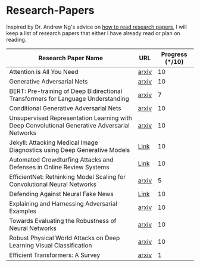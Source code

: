 # Research-Papers

Inspired by Dr. Andrew Ng's advice on [how to read research papers](https://youtu.be/733m6qBH-jI?t=160), I will keep a list of research papers that either I have already read or plan on reading.

| Research Paper Name                                                                  | URL                              | Progress (\*/10) |
|--------------------------------------------------------------------------------------|----------------------------------|------------------|
| Attention is All You Need                                                            | [arxiv](https://arxiv.org/abs/1706.03762v5)   | 10   |      
| Generative Adversarial Nets                                                          | [arxiv](https://arxiv.org/abs/1406.2661)  | 10       | 
| BERT: Pre-training of Deep Bidirectional Transformers for Language Understanding     | [arxiv](https://arxiv.org/abs/1810.04805) | 7        |
| Conditional Generative Adversarial Nets                                              | [arxiv](https://arxiv.org/abs/1411.1784)  | 10       |
| Unsupervised Representation Learning with Deep Convolutional Generative Adversarial Networks | [arxiv](https://arxiv.org/abs/1511.06434) | 10 | 
| Jekyll: Attacking Medical Image Diagnostics using Deep Generative Models             | [Link](https://people.cs.vt.edu/vbimal/publications/jekyll-eurosp20.pdf) |      10 |
| Automated Crowdturfing Attacks and Defenses in Online Review Systems                 | [Link](https://dl.acm.org/doi/abs/10.1145/3133956.3133990?casa_token=bIXUVE4mZxEAAAAA:T84ktHuSd_RQ6rdf43ie6NbfWyAXs5ns7RafzMWL_dh0fOc_x17xgIdw7A4bal_CubAlAzoMXOQ) |      10 |
| EfficientNet: Rethinking Model Scaling for Convolutional Neural Networks             | [arxiv](https://arxiv.org/abs/1905.11946)    | 5 |
| Defending Against Neural Fake News           | [Link](http://papers.nips.cc/paper/9106-defending-against-neural-fake-news.pdf) | 10 | 
| Explaining and Harnessing Adversarial Examples | [arxiv](https://arxiv.org/abs/1412.6572) | 10 | 
| Towards Evaluating the Robustness of Neural Networks | [arxiv](https://arxiv.org/abs/1608.04644) | 10 |
| Robust Physical World Attacks on Deep Learning Visual Classification | [arxiv](https://arxiv.org/abs/1707.08945) | 10 |
| Efficient Transformers: A Survey        | [arxiv](https://arxiv.org/abs/2009.06732)   | 1 | 
